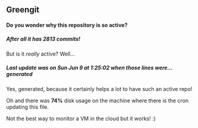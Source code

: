 ## Greengit

#### Do you wonder why this repository is so active?

##### After all it has 2813 commits!

But is it *really* active? Well...

##### Last update was on Sun Jun 9 at 1:25:02 when those lines were... generated

Yes, generated, because it certainly helps a lot to have such an active repo!

Oh and there was **74%** disk usage on the machine
where there is the cron updating this file.

Not the best way to monitor a VM in the cloud but it works! :)
